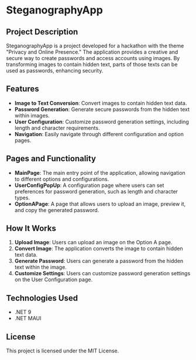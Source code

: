 # SteganographyApp

## Project Description
SteganographyApp is a project developed for a hackathon with the theme "Privacy and Online Presence." The application provides a creative and secure way to create passwords and access accounts using images. By transforming images to contain hidden text, parts of those texts can be used as passwords, enhancing security.

## Features
- **Image to Text Conversion**: Convert images to contain hidden text data.
- **Password Generation**: Generate secure passwords from the hidden text within images.
- **User Configuration**: Customize password generation settings, including length and character requirements.
- **Navigation**: Easily navigate through different configuration and option pages.

## Pages and Functionality
- **MainPage**: The main entry point of the application, allowing navigation to different options and configurations.
- **UserConfigPopUp**: A configuration page where users can set preferences for password generation, such as length and character types.
- **OptionAPage**: A page that allows users to upload an image, preview it, and copy the generated password.

## How It Works
1. **Upload Image**: Users can upload an image on the Option A page.
2. **Convert Image**: The application converts the image to contain hidden text data.
3. **Generate Password**: Users can generate a password from the hidden text within the image.
4. **Customize Settings**: Users can customize password generation settings on the User Configuration page.

## Technologies Used
- .NET 9
- .NET MAUI

## License
This project is licensed under the MIT License.
